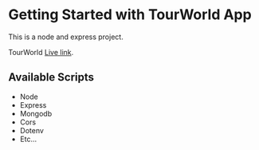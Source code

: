 # Getting Started with TourWorld App
This is a node and express project.

TourWorld [Live link](https://google.com/).

## Available Scripts

<ul>    
    <li>Node</li>
    <li>Express</li>
    <li>Mongodb</li>
    <li>Cors</li>
    <li>Dotenv</li>
    <li>Etc...</li>
</ul>
